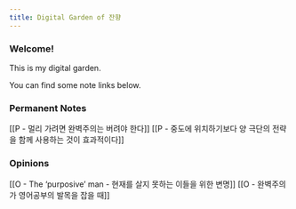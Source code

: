 ```yaml
---
title: Digital Garden of 잔향
---
```


### Welcome!

This is my digital garden.

You can find some note links below.

### Permanent Notes
[[P - 멀리 가려면 완벽주의는 버려야 한다]]
[[P - 중도에 위치하기보다 양 극단의 전략을 함께 사용하는 것이 효과적이다]]

### Opinions
[[O - The ‘purposive’ man - 현재를 살지 못하는 이들을 위한 변명]]
[[O - 완벽주의가 영어공부의 발목을 잡을 때]]

